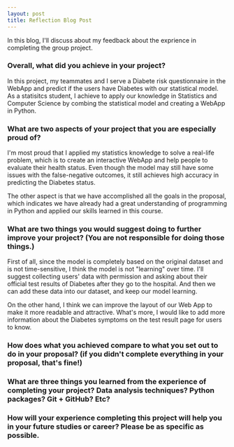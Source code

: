 ```yaml
---
layout: post
title: Reflection Blog Post
---
```


In this blog, I'll discuss about my feedback about the exprience in completing the group project.

### Overall, what did you achieve in your project? 

In this project, my teammates and I serve a Diabete risk questionnaire in the WebApp and predict if the users have Diabetes with our statistical model. As a statisitcs student, I achieve to apply our knowledge in Statistics and Computer Science by combing the statistical model and creating a WebApp in Python. 

### What are two aspects of your project that you are especially proud of? 

I'm most proud that I applied my statistics knowledge to solve a real-life problem, which is to create an interactive WebApp and help people to evaluate their health status. Even though the model may still have some issues with the false-negative outcomes, it still achieves high accuracy in predicting the Diabetes status.

The other aspect is that we have accomplished all the goals in the proposal, which indicates we have already had a great understanding of programming in Python and applied our skills learned in this course. 

### What are two things you would suggest doing to further improve your project? (You are not responsible for doing those things.) 

First of all, since the model is completely based on the original dataset and is not time-sensitive, I think the model is not "learning" over time. I'll suggest collecting users' data with permission and asking about their official test results of Diabetes after they go to the hospital. And then we can add these data into our dataset, and keep our model learning.

On the other hand, I think we can improve the layout of our Web App to make it more readable and attractive. What's more, I would like to add more information about the Diabetes symptoms on the test result page for users to know. 

### How does what you achieved compare to what you set out to do in your proposal? (if you didn't complete everything in your proposal, that's fine!)

### What are three things you learned from the experience of completing your project? Data analysis techniques? Python packages? Git + GitHub? Etc? 

### How will your experience completing this project will help you in your future studies or career? Please be as specific as possible. 